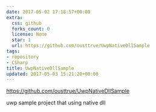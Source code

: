 ```yaml
---
date: 2017-05-02 17:18:57+00:00
extra:
  css: github
  forks_count: 0
  license: None
  star: 1
  url: https://github.com/ousttrue/UwpNativeDllSample
tags:
- repository
- CSharp
title: UwpNativeDllSample
updated: 2017-05-03 15:21:20+00:00
---
```


<https://github.com/ousttrue/UwpNativeDllSample>

uwp sample project that using native dll

